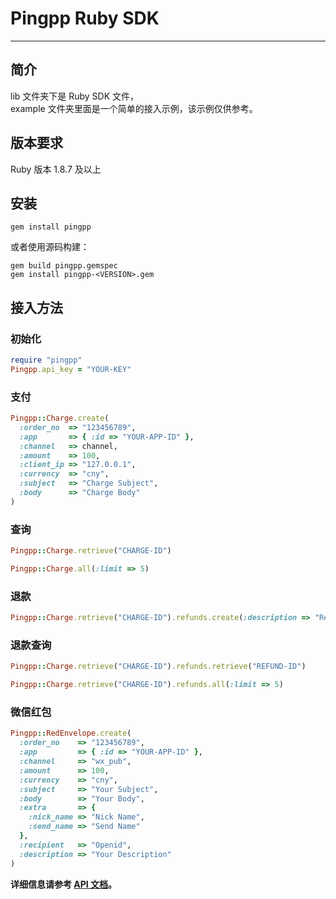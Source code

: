 Pingpp Ruby SDK 
=================
****

## 简介
lib 文件夹下是 Ruby SDK 文件，<br>
example 文件夹里面是一个简单的接入示例，该示例仅供参考。

## 版本要求
Ruby 版本 1.8.7 及以上

## 安装
```
gem install pingpp
```
或者使用源码构建：
```
gem build pingpp.gemspec
gem install pingpp-<VERSION>.gem
```

## 接入方法
### 初始化
``` ruby
require "pingpp"
Pingpp.api_key = "YOUR-KEY"
```

### 支付
``` ruby
Pingpp::Charge.create(
  :order_no  => "123456789",
  :app       => { :id => "YOUR-APP-ID" },
  :channel   => channel,
  :amount    => 100,
  :client_ip => "127.0.0.1",
  :currency  => "cny",
  :subject   => "Charge Subject",
  :body      => "Charge Body"
)
```

### 查询
``` ruby
Pingpp::Charge.retrieve("CHARGE-ID")
```
``` ruby
Pingpp::Charge.all(:limit => 5)
```

### 退款
``` ruby
Pingpp::Charge.retrieve("CHARGE-ID").refunds.create(:description => "Refund Description")
```

### 退款查询
``` ruby
Pingpp::Charge.retrieve("CHARGE-ID").refunds.retrieve("REFUND-ID")
```
``` ruby
Pingpp::Charge.retrieve("CHARGE-ID").refunds.all(:limit => 5)
```

### 微信红包
``` ruby
Pingpp::RedEnvelope.create(
  :order_no    => "123456789",
  :app         => { :id => "YOUR-APP-ID" },
  :channel     => "wx_pub",
  :amount      => 100,
  :currency    => "cny",
  :subject     => "Your Subject",
  :body        => "Your Body",
  :extra       => {
    :nick_name => "Nick Name",
    :send_name => "Send Name"
  },
  :recipient   => "Openid",
  :description => "Your Description"
)
```

**详细信息请参考 [API 文档](https://pingxx.com/document/api?ruby)。**
